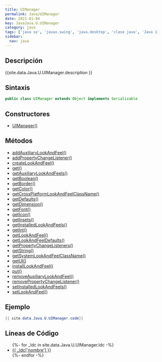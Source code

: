 ```yaml
---
title: UIManager
permalink: Java/UIManager
date: 2021-01-04
key: JavaJava.U.UIManager
category: java
tags: ['java se', 'javax.swing', 'java.desktop', 'clase java', 'Java 1.2']
sidebar: 
  nav: java
---
```


## Descripción
{{site.data.Java.U.UIManager.description }}

## Sintaxis
~~~java
public class UIManager extends Object implements Serializable
~~~

## Constructores
* [UIManager()](/Java/UIManager/UIManager/)

## Métodos
* [addAuxiliaryLookAndFeel()](/Java/UIManager/addAuxiliaryLookAndFeel)
* [addPropertyChangeListener()](/Java/UIManager/addPropertyChangeListener)
* [createLookAndFeel()](/Java/UIManager/createLookAndFeel)
* [get()](/Java/UIManager/get)
* [getAuxiliaryLookAndFeels()](/Java/UIManager/getAuxiliaryLookAndFeels)
* [getBoolean()](/Java/UIManager/getBoolean)
* [getBorder()](/Java/UIManager/getBorder)
* [getColor()](/Java/UIManager/getColor)
* [getCrossPlatformLookAndFeelClassName()](/Java/UIManager/getCrossPlatformLookAndFeelClassName)
* [getDefaults()](/Java/UIManager/getDefaults)
* [getDimension()](/Java/UIManager/getDimension)
* [getFont()](/Java/UIManager/getFont)
* [getIcon()](/Java/UIManager/getIcon)
* [getInsets()](/Java/UIManager/getInsets)
* [getInstalledLookAndFeels()](/Java/UIManager/getInstalledLookAndFeels)
* [getInt()](/Java/UIManager/getInt)
* [getLookAndFeel()](/Java/UIManager/getLookAndFeel)
* [getLookAndFeelDefaults()](/Java/UIManager/getLookAndFeelDefaults)
* [getPropertyChangeListeners()](/Java/UIManager/getPropertyChangeListeners)
* [getString()](/Java/UIManager/getString)
* [getSystemLookAndFeelClassName()](/Java/UIManager/getSystemLookAndFeelClassName)
* [getUI()](/Java/UIManager/getUI)
* [installLookAndFeel()](/Java/UIManager/installLookAndFeel)
* [put()](/Java/UIManager/put)
* [removeAuxiliaryLookAndFeel()](/Java/UIManager/removeAuxiliaryLookAndFeel)
* [removePropertyChangeListener()](/Java/UIManager/removePropertyChangeListener)
* [setInstalledLookAndFeels()](/Java/UIManager/setInstalledLookAndFeels)
* [setLookAndFeel()](/Java/UIManager/setLookAndFeel)

## Ejemplo
~~~java
{{ site.data.Java.U.UIManager.code}}
~~~

## Líneas de Código
<ul>
{%- for _ldc in site.data.Java.U.UIManager.ldc -%}
   <li>
       <a href="{{_ldc['url'] }}">{{ _ldc['nombre'] }}</a>
   </li>
{%- endfor -%}
</ul>
